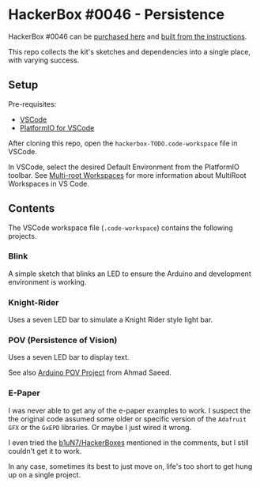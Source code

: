 # HackerBox #0046 - Persistence

HackerBox #0046 can be [purchased here](https://hackerboxes.com/collections/past-hackerboxes/products/hackerbox-0046-persistence) and [built from the instructions](https://www.instructables.com/HackerBox-0046-Persistence/).

This repo collects the kit's sketches and dependencies into a single place, with varying success.

## Setup

Pre-requisites:

* [VSCode](https://code.visualstudio.com/download)
* [PlatformIO for VSCode](https://platformio.org/install/ide?install=vscode)

After cloning this repo, open the `hackerbox-TODO.code-workspace` file in VSCode.

In VSCode, select the desired Default Environment from the PlatformIO toolbar. See [Multi-root Workspaces](https://code.visualstudio.com/docs/editor/multi-root-workspaces) for more information about MultiRoot Workspaces in VS Code.

## Contents

The VSCode workspace file (`.code-workspace`) contains the following projects.

### Blink

A simple sketch that blinks an LED to ensure the Arduino and development environment is working.

### Knight-Rider

Uses a seven LED bar to simulate a Knight Rider style light bar.

### POV (Persistence of Vision)

Uses a seven LED bar to display text.

See also [Arduino POV Project](https://www.instructables.com/Simple-Arduino-POV-Wand/) from Ahmad Saeed.

### E-Paper

I was never able to get any of the e-paper examples to work. I suspect the the original code assumed some older or specific version of the `Adafruit GFX` or the `GxEPD` libraries. Or maybe I just wired it wrong.

I even tried the [b1uN7/HackerBoxes](https://github.com/b1uN7/HackerBoxes/) mentioned in the comments, but I still couldn't get it to work.

In any case, sometimes its best to just move on, life's too short to get hung up on a single project.
